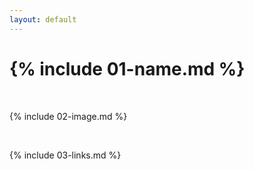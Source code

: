 ```yaml
---
layout: default
---
```


<h1>{% include 01-name.md %}</h1>

<br>

{% include 02-image.md %}

<br>

{% include 03-links.md %}

